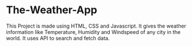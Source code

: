 # The-Weather-App
This Project is made using HTML, CSS and Javascript.
It gives the weather information like Temperature, Humidity and Windspeed of any city in the world.
It uses API to search and fetch data.
